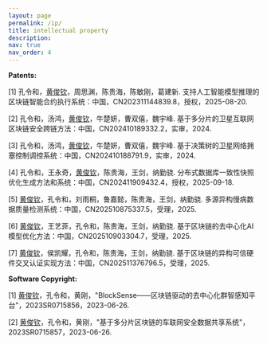 ```yaml
---
layout: page
permalink: /ip/
title: intellectual property
description:
nav: true
nav_order: 4
---
```


**Patents:**

[1] 孔令和，<u>黄俊钦</u>，周思渊，陈贵海，陈敏刚，葛建新. 支持人工智能模型推理的区块链智能合约执行系统：中国，CN202311144839.8，授权，2025-08-20.

[2] 孔令和，汤鸿，<u>黄俊钦</u>，牛楚妍，曹双僖，魏宇峰. 基于多分片的卫星互联网区块链安全跨链方法：中国，CN202410189332.2，实审，2024.

[3] 孔令和，汤鸿，<u>黄俊钦</u>，牛楚妍，曹双僖，魏宇峰. 基于决策树的卫星网络拥塞控制调控系统：中国，CN202410188791.9，实审，2024.

[4] 孔令和，王永奇，<u>黄俊钦</u>，陈贵海，王剑，纳勤骁. 分布式数据库一致性快照优化生成方法和系统：中国，CN202411909432.4，授权，2025-09-18.

[5] <u>黄俊钦</u>，孔令和，刘雨桐，鲁嘉懿，陈贵海，王剑，纳勤骁. 多源异构慢病数据质量检测系统：中国，CN202510875337.5，受理，2025.

[6] <u>黄俊钦</u>，王艺菲，孔令和，陈贵海，王剑，纳勤骁. 基于区块链的去中心化AI模型优化方法：中国，CN202510903304.7，受理，2025.

[7] <u>黄俊钦</u>，侯凯耀，孔令和，陈贵海，王剑，纳勤骁. 基于区块链的异构可信硬件交叉认证实现方法：中国，CN202511376796.5，受理，2025.

**Software Copyright:**

[1] <u>黄俊钦</u>，孔令和，黄刚，"BlockSense——区块链驱动的去中心化群智感知平台"，2023SR0715856，2023-06-26.

[2] <u>黄俊钦</u>，孔令和，黄刚，"基于多分片区块链的车联网安全数据共享系统"，2023SR0715857，2023-06-26.
